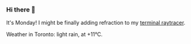 ### Hi there :wave:

It's Monday! I might be finally adding refraction to my [terminal raytracer](https://github.com/bewuethr/bash-raytracer).

Weather in Toronto: light rain, at +11°C.
